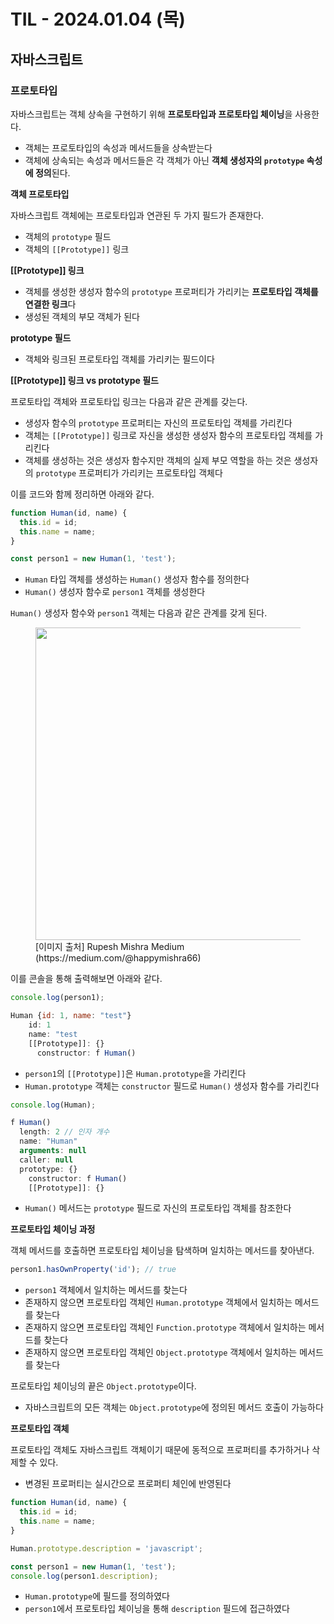 # TIL - 2024.01.04 (목)
## 자바스크립트

### 프로토타입
자바스크립트는 객체 상속을 구현하기 위해 **프로토타입과 프로토타입 체이닝**을 사용한다.
- 객체는 프로토타입의 속성과 메서드들을 상속받는다
- 객체에 상속되는 속성과 메서드들은 각 객체가 아닌 **객체 생성자의 `prototype` 속성에 정의**된다.

**객체 프로토타입**

자바스크립트 객체에는 프로토타입과 연관된 두 가지 필드가 존재한다.
- 객체의 `prototype` 필드
- 객체의 `[[Prototype]]` 링크 

**[[Prototype]] 링크**
- 객체를 생성한 생성자 함수의 `prototype` 프로퍼티가 가리키는 **프로토타입 객체를 연결한 링크**다
- 생성된 객체의 부모 객체가 된다

**prototype 필드**
- 객체와 링크된 프로토타입 객체를 가리키는 필드이다

**[[Prototype]] 링크 vs prototype 필드**

프로토타입 객체와 프로토타입 링크는 다음과 같은 관계를 갖는다.
- 생성자 함수의 `prototype` 프로퍼티는 자신의 프로토타입 객체를 가리킨다
- 객체는 `[[Prototype]]` 링크로 자신을 생성한 생성자 함수의 프로토타입 객체를 가리킨다
- 객체를 생성하는 것은 생성자 함수지만 객체의 실제 부모 역할을 하는 것은 생성자의 `prototype` 프로퍼티가 가리키는 프로토타입 객체다


이를 코드와 함께 정리하면 아래와 같다.

```javascript
function Human(id, name) {
  this.id = id;
  this.name = name;
}

const person1 = new Human(1, 'test');
```
- `Human` 타입 객체를 생성하는 `Human()` 생성자 함수를 정의한다
- `Human()` 생성자 함수로 `person1` 객체를 생성한다

`Human()` 생성자 함수와 `person1` 객체는 다음과 같은 관계를 갖게 된다.

<figure>
    <img src="https://github.com/rimrim990/TIL/assets/62409503/0a3b8dc7-31b4-476b-8b12-d21745871b87" width="500"/>
    <figcaption>[이미지 출처] Rupesh Mishra Medium (https://medium.com/@happymishra66)</figcaption>
</figure>


이를 콘솔을 통해 출력해보면 아래와 같다.

```javascript
console.log(person1);

Human {id: 1, name: "test"}
    id: 1
    name: "test
    [[Prototype]]: {}
      constructor: f Human()
```
- `person1`의 `[[Prototype]]`은 `Human.prototype`을 가리킨다
- `Human.prototype` 객체는 `constructor` 필드로 `Human()` 생성자 함수를 가리킨다

```javascript
console.log(Human);

f Human()
  length: 2 // 인자 개수
  name: "Human"
  arguments: null
  caller: null
  prototype: {}
    constructor: f Human()
    [[Prototype]]: {}
```
- `Human()` 메서드는 `prototype` 필드로 자신의 프로토타입 객체를 참조한다

**프로토타입 체이닝 과정**

객체 메서드를 호출하면 프로토타입 체이닝을 탐색하며 일치하는 메서드를 찾아낸다.

```javascript
person1.hasOwnProperty('id'); // true
```
- `person1` 객체에서 일치하는 메서드를 찾는다
- 존재하지 않으면 프로토타입 객체인 `Human.prototype` 객체에서 일치하는 메서드를 찾는다
- 존재하지 않으면 프로토타입 객체인 `Function.prototype` 객체에서 일치하는 메서드를 찾는다
- 존재하지 않으면 프로토타입 객체인 `Object.prototype` 객체에서 일치하는 메서드를 찾는다

프로토타입 체이닝의 끝은 `Object.prototype`이다.
- 자바스크립트의 모든 객체는 `Object.prototype`에 정의된 메서드 호출이 가능하다

**프로토타입 객체**

프로토타입 객체도 자바스크립트 객체이기 때문에 동적으로 프로퍼티를 추가하거나 삭제할 수 있다.
- 변경된 프로퍼티는 실시간으로 프로퍼티 체인에 반영된다

```javascript
function Human(id, name) {
  this.id = id;
  this.name = name;
}

Human.prototype.description = 'javascript';

const person1 = new Human(1, 'test');
console.log(person1.description);
```
- `Human.prototype`에 필드를 정의하였다
- `person1`에서 프로토타입 체이닝을 통해 `description` 필드에 접근하였다
